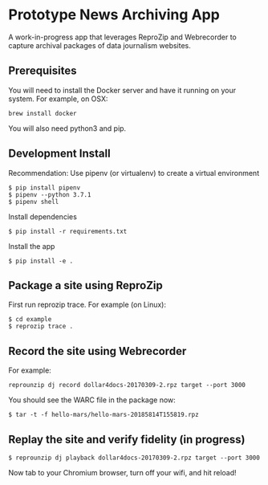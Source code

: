 # Prototype News Archiving App

A work-in-progress app that leverages ReproZip and Webrecorder to capture archival packages of data journalism websites.

## Prerequisites

You will need to install the Docker server and have it running on your system. For example, on OSX:

```
brew install docker
```

You will also need python3 and pip.

## Development Install

Recommendation: Use pipenv (or virtualenv) to create a virtual environment

```
$ pip install pipenv
$ pipenv --python 3.7.1
$ pipenv shell
```

Install dependencies

```
$ pip install -r requirements.txt
```

Install the app

```
$ pip install -e .
```

## Package a site using ReproZip

First run reprozip trace. For example (on Linux):

```
$ cd example
$ reprozip trace .
```

## Record the site using Webrecorder

For example:

```
reprounzip dj record dollar4docs-20170309-2.rpz target --port 3000
```

You should see the WARC file in the package now:

```
$ tar -t -f hello-mars/hello-mars-20185814T155819.rpz
```

## Replay the site and verify fidelity (in progress)

```
$ reprounzip dj playback dollar4docs-20170309-2.rpz target --port 3000
```
Now tab to your Chromium browser, turn off your wifi, and hit reload!


